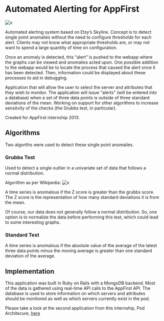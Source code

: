 # Automated Alerting for AppFirst

![x](https://raw.github.com/appfirst/automated_alerting_app/master/public/screenshot.png)

Automated alerting system based on Etsy’s Skyline.
Concept is to detect single point anomalies without the need to configure thresholds for each alert. Clients may not know what appropriate thresholds are, or may not want to spend a large quantity of time on configuration.

Once an anomaly is detected, this “alert” is pushed to the webapp where the graphs can be viewed and anomalies acted upon. One possible addition to the webapp would be to locate the process that caused the alert once it has been detected. Then, information could be displayed about these processes to aid in debugging.

Application that will allow the user to select the server and attributes that they wish to monitor. The application will issue "alerts" (will be entered into a database) when a set of three data points is outside of three standard deviations of the mean. Working on support for other algorithms to increase sensitvity of the checks (the Grubbs test, in particular).

Created for AppFirst internship 2013.

## Algorithms

Two algoriths were used to detect these single point anomalies. 

### Grubbs Test
Used to detect a single outlier in a univariate set of data that follows a normal distribution.

Algorithm as per Wikipedia: 
![x](https://raw.github.com/appfirst/automated_alerting_app/master/public/algorithm.png)

A time series is anomalous if the Z score is greater than the grubbs score. The Z score is the representation of how many standard deviations it is from the mean.

Of course, our data does not generally follow a normal distribution. So, one option is to normalize the data before performing this test, which could lead to some interesting graphs.

### Standard Test

A time series is anomalous if the absolute value of the average of the latest three data points minus the moving average is greater than one standard deviation of the average.

## Implementation

This application was built in Ruby on Rails with a MongoDB backend. Most of the data is gathered using real-time API calls to the AppFirst API. The database is used to store information on which servers and attributes should be monitored as well as which servers currently exist in the pod.


Please take a look at the second application from this internship, Pod Architecure, [here](https://github.com/alexandraorth/server_architecture)